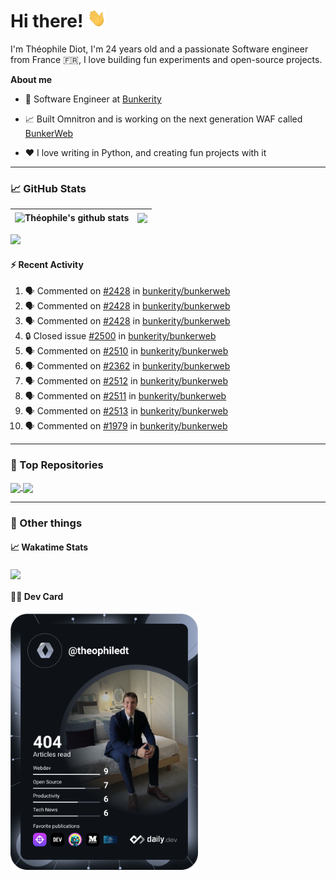 # Hi there! <img src="./wave.gif" width="30px" height="30px" />

I'm Théophile Diot, I'm 24 years old and a passionate Software engineer from France 🇫🇷, I love building fun experiments and open-source projects.

**About me**

- 💼 Software Engineer at [Bunkerity](https://www.bunkerity.com/)

- 📈 Built Omnitron and is working on the next generation WAF called [BunkerWeb](https://www.bunkerweb.io)

- ❤️ I love writing in Python, and creating fun projects with it

---

### 📈 GitHub Stats

| <img align="center" src="https://github-readme-stats.vercel.app/api?username=TheophileDiot&show_icons=true&include_all_commits=true&theme=algolia&hide_border=true&rank_icon=github" alt="Théophile's github stats" /> | <img align="center" src="https://github-readme-stats.vercel.app/api/top-langs/?username=TheophileDiot&layout=compact&theme=algolia&hide_border=true" /> |
| ---------------------------------------------------------------------------------------------------------------------------------------------------------------------------------------------------------------------- | ------------------------------------------------------------------------------------------------------------------------------------------------------- |

![](https://github-readme-activity-graph.vercel.app/graph?username=TheophileDiot&theme=tokyo-night)

#### :zap: Recent Activity

<!--START_SECTION:activity-->
1. 🗣 Commented on [#2428](https://github.com/bunkerity/bunkerweb/issues/2428#issuecomment-3088134447) in [bunkerity/bunkerweb](https://github.com/bunkerity/bunkerweb)
2. 🗣 Commented on [#2428](https://github.com/bunkerity/bunkerweb/issues/2428#issuecomment-3087682664) in [bunkerity/bunkerweb](https://github.com/bunkerity/bunkerweb)
3. 🗣 Commented on [#2428](https://github.com/bunkerity/bunkerweb/issues/2428#issuecomment-3079138858) in [bunkerity/bunkerweb](https://github.com/bunkerity/bunkerweb)
4. 🔒 Closed issue [#2500](https://github.com/bunkerity/bunkerweb/issues/2500) in [bunkerity/bunkerweb](https://github.com/bunkerity/bunkerweb)
5. 🗣 Commented on [#2510](https://github.com/bunkerity/bunkerweb/issues/2510#issuecomment-3078316722) in [bunkerity/bunkerweb](https://github.com/bunkerity/bunkerweb)
6. 🗣 Commented on [#2362](https://github.com/bunkerity/bunkerweb/issues/2362#issuecomment-3078287884) in [bunkerity/bunkerweb](https://github.com/bunkerity/bunkerweb)
7. 🗣 Commented on [#2512](https://github.com/bunkerity/bunkerweb/issues/2512#issuecomment-3078283325) in [bunkerity/bunkerweb](https://github.com/bunkerity/bunkerweb)
8. 🗣 Commented on [#2511](https://github.com/bunkerity/bunkerweb/issues/2511#issuecomment-3078270925) in [bunkerity/bunkerweb](https://github.com/bunkerity/bunkerweb)
9. 🗣 Commented on [#2513](https://github.com/bunkerity/bunkerweb/issues/2513#issuecomment-3078266311) in [bunkerity/bunkerweb](https://github.com/bunkerity/bunkerweb)
10. 🗣 Commented on [#1979](https://github.com/bunkerity/bunkerweb/issues/1979#issuecomment-3077980601) in [bunkerity/bunkerweb](https://github.com/bunkerity/bunkerweb)
<!--END_SECTION:activity-->

---

### 🔧 Top Repositories

<a href="https://github.com/bunkerity/bunkerweb">
  <img align="center" src="https://github-readme-stats.vercel.app/api/pin/?username=Bunkerity&repo=bunkerweb&theme=algolia" />
</a>
<a href="https://github.com/TheophileDiot/Omnitron">
  <img align="center" src="https://github-readme-stats.vercel.app/api/pin/?username=TheophileDiot&repo=Omnitron&theme=algolia" />
</a>

---

### 🎉 Other things

#### 📈 Wakatime Stats

<a href="https://wakatime.com/@theophile_bunkerity">
  <img align="center" src="https://github-readme-stats.vercel.app/api/wakatime?username=3aa5ce41-c253-43d9-8441-a721e446a45f&layout=compact&theme=algolia" />
</a>

#### 👨‍💻 Dev Card

<a href="https://app.daily.dev/TheophileDt">
  <img src="./devcard.svg" width="300" alt="Théophile Diot's Dev Card"/>
</a>
